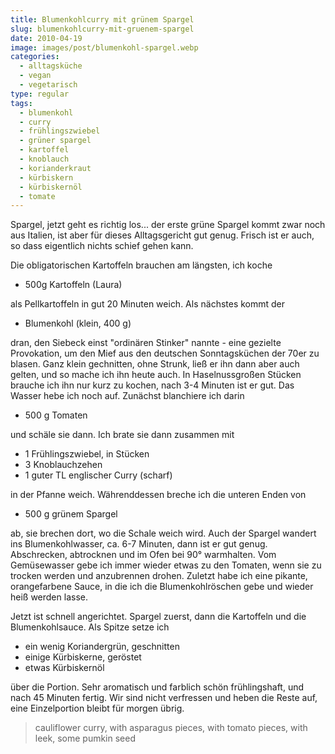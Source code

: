 ```yaml
---
title: Blumenkohlcurry mit grünem Spargel
slug: blumenkohlcurry-mit-gruenem-spargel
date: 2010-04-19
image: images/post/blumenkohl-spargel.webp
categories: 
  - alltagsküche
  - vegan
  - vegetarisch
type: regular  
tags: 
  - blumenkohl
  - curry
  - frühlingszwiebel
  - grüner spargel
  - kartoffel
  - knoblauch
  - korianderkraut
  - kürbiskern
  - kürbiskernöl
  - tomate
---
```


Spargel, jetzt geht es richtig los... der erste grüne Spargel kommt zwar noch aus Italien, ist aber für dieses Alltagsgericht gut genug. Frisch ist er auch, so dass eigentlich nichts schief gehen kann.

Die obligatorischen Kartoffeln brauchen am längsten, ich koche

* 500g Kartoffeln (Laura)

als Pellkartoffeln in gut 20 Minuten weich. Als nächstes kommt der

* Blumenkohl (klein, 400 g)

dran, den Siebeck einst "ordinären Stinker" nannte - eine gezielte Provokation, um den Mief aus den deutschen Sonntagsküchen der 70er zu blasen. Ganz klein gechnitten, ohne Strunk, ließ er ihn dann aber auch gelten, und so mache ich ihn heute auch. In Haselnussgroßen Stücken brauche ich ihn nur kurz zu kochen, nach 3-4 Minuten ist er gut. Das Wasser hebe ich noch auf. Zunächst blanchiere ich darin

* 500 g Tomaten

und schäle sie dann. Ich brate sie dann zusammen mit

* 1 Frühlingszwiebel, in Stücken 
* 3 Knoblauchzehen 
* 1 guter TL englischer Curry (scharf)

in der Pfanne weich. Währenddessen breche ich die unteren Enden von

* 500 g grünem Spargel

ab, sie brechen dort, wo die Schale weich wird. Auch der Spargel wandert ins Blumenkohlwasser, ca. 6-7 Minuten, dann ist er gut genug. Abschrecken, abtrocknen und im Ofen bei 90° warmhalten. Vom Gemüsewasser gebe ich immer wieder etwas zu den Tomaten, wenn sie zu trocken werden und anzubrennen drohen. Zuletzt habe ich eine pikante, orangefarbene Sauce, in die ich die Blumenkohlröschen gebe und wieder heiß werden lasse.

Jetzt ist schnell angerichtet. Spargel zuerst, dann die Kartoffeln und die Blumenkohlsauce. Als Spitze setze ich

* ein wenig Koriandergrün, geschnitten 
* einige Kürbiskerne, geröstet 
* etwas Kürbiskernöl

über die Portion. Sehr aromatisch und farblich schön frühlingshaft, und nach 45 Minuten fertig. Wir sind nicht verfressen und heben die Reste auf, eine Einzelportion bleibt für morgen übrig.

> cauliflower curry, with asparagus pieces, with tomato pieces, with leek, some pumkin seed